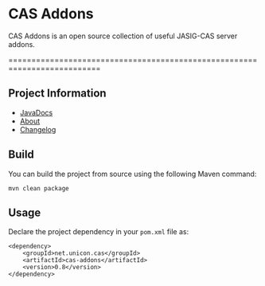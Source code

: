 # CAS Addons
CAS Addons is an open source collection of useful JASIG-CAS server addons.

==========================================================================
## Project Information

* [JavaDocs](http://unicon.github.com/cas-addons/apidocs/index.html)
* [About](http://unicon.github.com/cas-addons/)
* [Changelog](https://github.com/Unicon/cas-addons/blob/master/changelog.md) 

## Build
You can build the project from source using the following Maven command:
```
mvn clean package
```

## Usage
Declare the project dependency in your `pom.xml` file as:
```
<dependency>
    <groupId>net.unicon.cas</groupId>
    <artifactId>cas-addons</artifactId>
    <version>0.8</version>
</dependency>
```